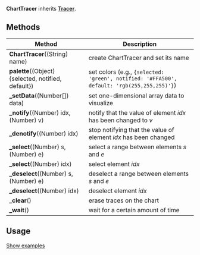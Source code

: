 **ChartTracer** inherits **[Tracer](Tracer)**.

## Methods

| Method | Description |
|--------|-------------|
| **ChartTracer**((String) name)| create ChartTracer and set its name |
| **palette**((Object) {selected, notified, default})| set colors (e.g., `{selected: 'green', notified: '#FFA500', default: 'rgb(255,255,255)'}`) |
| **_setData**((Number[]) data)| set one-dimensional array data to visualize |
| **_notify**((Number) idx, (Number) v) | notify that the value of element _idx_ has been changed to _v_ |
| **_denotify**((Number) idx) | stop notifying that the value of element _idx_ has been changed |
| **_select**((Number) s, (Number) e) | select a range between elements _s_ and _e_ |
| **_select**((Number) idx) | select element _idx_ |
| **_deselect**((Number) s, (Number) e) | deselect a range between elements _s_ and _e_ |
| **_deselect**((Number) idx) | deselect element _idx_ |
| **_clear**() | erase traces on the chart |
| **_wait**() | wait for a certain amount of time |

## Usage
[Show examples](https://github.com/search?utf8=✓&q=ChartTracer+repo%3Aparkjs814%2FAlgorithmVisualizer+path%3A%2Falgorithm&type=Code&ref=advsearch&l=&l=)